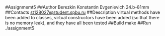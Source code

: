 #Assignmemt5
##Author
Berezkin Konstantin Evgenievich 24.b-81mm
##Contacts
st128027@student.spbu.ru
##Description
virtual methods have been added to classes, virtual constructors have been added (so that there is no memory leak), and they have all been tested
##Build
make
##Run
./assignment5
